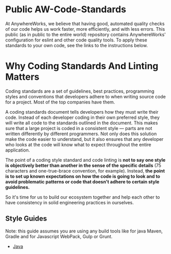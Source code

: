 # Public AW-Code-Standards

At AnywhereWorks, we believe that having good, automated quality checks of our code helps us work faster, more efficiently, and with less errors. This public (as in public to the entire world) repository contains AnywhereWorks' configuration for eslint and other code quality tools. To apply these standards to your own code, see the links to the instructions below.

# Why Coding Standards And Linting Matters

  
Coding standards are a set of guidelines, best practices, programming styles and conventions that developers adhere to when writing source code for a project. Most of the top companies have them.

A coding standards document tells developers how they must write their code. Instead of each developer coding in their own preferred style, they will write all code to the standards outlined in the document. This makes sure that a large project is coded in a consistent style — parts are not written differently by different programmers. Not only does this solution make the code easier to understand, but it also ensures that any developer who looks at the code will know what to expect throughout the entire application.

The point of a coding style standard and code linting is **not to say one style is objectively better than another in the sense of the specific details** (75 characters and one-true-brace convention, for example). Instead, **the point is to set up known expectations on how the code is going to look and to avoid 
problematic patterns or code that doesn't adhere to certain style guidelines.** 

So it's time for us to build our ecosystem together and help each other to have consistency in solid engineering practices in ourselves.

## Style Guides
    
Note: this guide assumes you are using any build tools like for java Maven, Gradle and for Javascript WebPack, Gulp or Grunt.

 - [Java](java/README.md)




    

